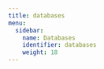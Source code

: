 ```yaml
---
title: databases
menu:
  sidebar:
    name: Databases
    identifier: databases
    weight: 18
---
```

